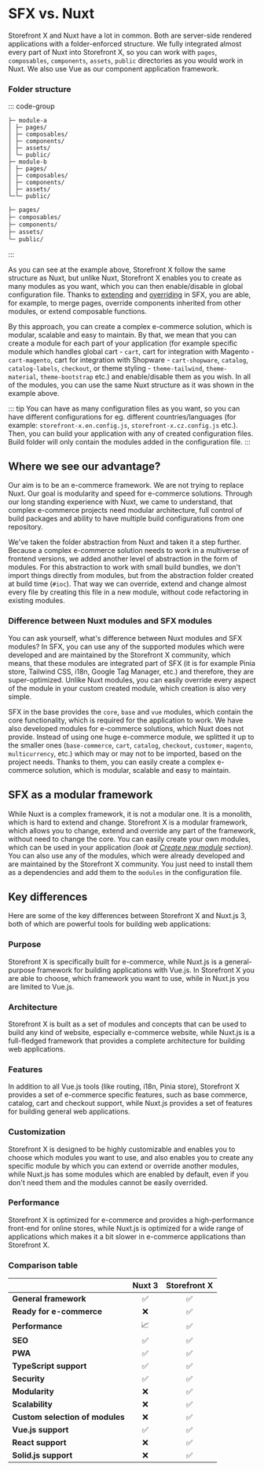 # SFX vs. Nuxt

Storefront X and Nuxt have a lot in common. Both are server-side rendered applications with a folder-enforced structure. We fully integrated almost every part of Nuxt into Storefront X, so you can work with `pages`, `composables`, `components`, `assets`, `public` directories as you would work in Nuxt. We also use Vue as our component application framework.

### Folder structure

::: code-group

```md{1,7} [SFX]
├─ module-a
│ ├─ pages/
│ ├─ composables/
│ ├─ components/
│ ├─ assets/
│ └─ public/
├─ module-b
│ ├─ pages/
│ ├─ composables/
│ ├─ components/
│ ├─ assets/
└─└─ public/
```

```md [Nuxt]
├─ pages/
├─ composables/
├─ components/
├─ assets/
└─ public/
```

:::

As you can see at the example above, Storefront X follow the same structure as Nuxt, but unlike Nuxt, Storefront X enables you to create as many modules as you want, which you can then enable/disable in global configuration file. Thanks to [extending](/essentials/extending) and [overriding](/essentials/overriding) in SFX, you are able, for example, to merge pages, override components inherited from other modules, or extend composable functions.

By this approach, you can create a complex e-commerce solution, which is modular, scalable and easy to maintain. By that, we mean that you can create a module for each part of your application (for example specific module which handles global cart - `cart`, cart for integration with Magento - `cart-magento`, cart for integration with Shopware - `cart-shopware`, `catalog`, `catalog-labels`, `checkout`, or theme styling - `theme-tailwind`, `theme-material`, `theme-bootstrap` etc.) and enable/disable them as you wish. In all of the modules, you can use the same Nuxt structure as it was shown in the example above.

::: tip
You can have as many configuration files as you want, so you can have different configurations for eg. different countries/languages (for example: `storefront-x.en.config.js`, `storefront-x.cz.config.js` etc.). Then, you can build your application with any of created configuration files. Build folder will only contain the modules added in the configuration file.
:::

## Where we see our advantage?

Our aim is to be an e-commerce framework. We are not trying to replace Nuxt. Our goal is modularity and speed for e-commerce solutions. Through our long standing experience with Nuxt, we came to understand, that complex e-commerce projects need modular architecture, full control of build packages and ability to have multiple build configurations from one repository.

We've taken the folder abstraction from Nuxt and taken it a step further. Because a complex e-commerce solution needs to work in a multiverse of frontend versions, we added another level of abstraction in the form of modules. For this abstraction to work with small build bundles, we don't import things directly from modules, but from the abstraction folder created at build time (`#ioc`). That way we can override, extend and change almost every file by creating this file in a new module, without code refactoring in existing modules.

### Difference between Nuxt modules and SFX modules

You can ask yourself, what's difference between Nuxt modules and SFX modules? In SFX, you can use any of the supported modules which were developed and are maintained by the Storefront X community, which means, that these modules are integrated part of SFX (it is for example Pinia store, Tailwind CSS, i18n, Google Tag Manager, etc.) and therefore, they are super-optimized. Unlike Nuxt modules, you can easily override every aspect of the module in your custom created module, which creation is also very simple.

SFX in the base provides the `core`, `base` and `vue` modules, which contain the core functionality, which is required for the application to work. We have also developed modules for e-commerce solutions, which Nuxt does not provide. Instead of using one huge e-commerce module, we splitted it up to the smaller ones (`base-commerce`, `cart`, `catalog`, `checkout`, `customer`, `magento`, `multicurrency`, etc.) which may or may not to be imported, based on the project needs. Thanks to them, you can easily create a complex e-commerce solution, which is modular, scalable and easy to maintain.

## SFX as a modular framework

While Nuxt is a complex framework, it is not a modular one. It is a monolith, which is hard to extend and change. Storefront X is a modular framework, which allows you to change, extend and override any part of the framework, without need to change the core. You can easily create your own modules, which can be used in your application _(look at [Create new module](/cookbook/create-new-module) section)_. You can also use any of the modules, which were already developed and are maintained by the Storefront X community. You just need to install them as a dependencies and add them to the `modules` in the configuration file.

## Key differences

Here are some of the key differences between Storefront X and Nuxt.js 3, both of which are powerful tools for building web applications:

### Purpose

Storefront X is specifically built for e-commerce, while Nuxt.js is a general-purpose framework for building applications with Vue.js. In Storefront X you are able to choose, which framework you want to use, while in Nuxt.js you are limited to Vue.js.

### Architecture

Storefront X is built as a set of modules and concepts that can be used to build any kind of website, especially e-commerce website, while Nuxt.js is a full-fledged framework that provides a complete architecture for building web applications.

### Features

In addition to all Vue.js tools (like routing, i18n, Pinia store), Storefront X provides a set of e-commerce specific features, such as base commerce, catalog, cart and checkout support, while Nuxt.js provides a set of features for building general web applications.

### Customization

Storefront X is designed to be highly customizable and enables you to choose which modules you want to use, and also enables you to create any specific module by which you can extend or override another modules, while Nuxt.js has some modules which are enabled by default, even if you don't need them and the modules cannot be easily overrided.

### Performance

Storefront X is optimized for e-commerce and provides a high-performance front-end for online stores, while Nuxt.js is optimized for a wide range of applications which makes it a bit slower in e-commerce applications than Storefront X.

### Comparison table

|                                 | Nuxt 3 | Storefront X |
| ------------------------------- | :----: | :----------: |
| **General framework**           |   ✅   |      ✅      |
| **Ready for e-commerce**        |   ❌   |      ✅      |
| **Performance**                 |   📈   |      ✅      |
| **SEO**                         |   ✅   |      ✅      |
| **PWA**                         |   ✅   |      ✅      |
| **TypeScript support**          |   ✅   |      ✅      |
| **Security**                    |   ✅   |      ✅      |
| **Modularity**                  |   ❌   |      ✅      |
| **Scalability**                 |   ❌   |      ✅      |
| **Custom selection of modules** |   ❌   |      ✅      |
| **Vue.js support**              |   ✅   |      ✅      |
| **React support**               |   ❌   |      ✅      |
| **Solid.js support**            |   ❌   |      ✅      |
